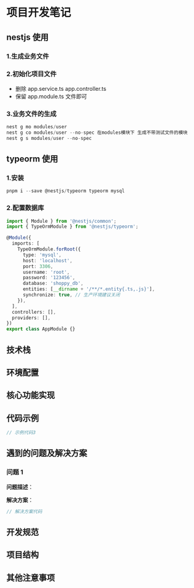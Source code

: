 # 项目开发笔记

## nestjs 使用

### 1.生成业务文件

### 2.初始化项目文件

- 删除 app.service.ts app.controller.ts
- 保留 app.module.ts 文件即可

### 3.业务文件的生成

```typescript
nest g mo modules/user
nest g co modules/user --no-spec 在modules模块下 生成不带测试文件的模块
nest g s modules/user --no-spec
```

## typeorm 使用

### 1.安装

```typescript
pnpm i --save @nestjs/typeorm typeorm mysql
```

### 2.配置数据库

```typescript
import { Module } from '@nestjs/common';
import { TypeOrmModule } from '@nestjs/typeorm';

@Module({
  imports: [
    TypeOrmModule.forRoot({
      type: 'mysql',
      host: 'localhost',
      port: 3306,
      username: 'root',
      password: '123456',
      database: 'shoppy_db',
      entities: [__dirname + '/**/*.entity{.ts,.js}'],
      synchronize: true, // 生产环境建议关闭
    }),
  ],
  controllers: [],
  providers: [],
})
export class AppModule {}
```

## 技术栈

## 环境配置

## 核心功能实现

## 代码示例

```typescript
// 示例代码3
```

## 遇到的问题及解决方案

### 问题 1

**问题描述**：

**解决方案**：

```typescript
// 解决方案代码
```

## 开发规范

## 项目结构

## 其他注意事项
